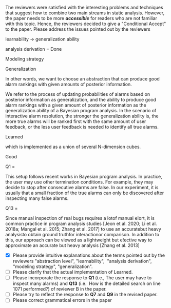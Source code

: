 The reviewers were satisfied with the interesting problems and techniques that suggest how to combine two main streams in static analysis. However, the paper needs to be more _**accessible**_ for readers who are not familiar with this topic. Hence, the reviewers decided to give a "Conditional Accept" to the paper. Please address the issues pointed out by the reviewers


learnability -> generalization ability

analysis derivation = Done

Modeling strategy  



Generalization

In other words, we want to choose an abstraction that can produce good alarm rankings with given amounts of posterior information. 

We refer  to the process of updating probabilities  of  alarms  based  on posterior information as generalization,  and  the  ability to  produce  good alarm rankings with a  given  amount  of  posterior  information as the generalization  ability  of a  Bayesian program  analysis. In the scenario  of  interactive  alarm  resolution, the stronger  the  generalization ability  is, the more true alarms will be ranked  first  with the same amount of  user feedback, or the  less user  feedback  is  needed to  identify  all true  alarms. 


Learned

which  is implemented as  a union of several N-dimension cubes. 

Good

Q1 = 

This setup  follows recent  works  in Bayesian program  analysis. In practice, the user may use other termination conditions.  For example,  they may  decide  to  stop  after consecutive alarms are false.  In our experiment,  it  is usually that  a  small fraction  of  the true alarms can  only be discovered  after inspecting many  false alarms.



Q13 = 

Since manual  inspection  of  real bugs requires  a lotof manual e!ort,  it is  common practice  in program analysis studies  [Jeon et al. 2020; Li et al. 2018a; Mangal et al. 2015; Zhang et al. 2017]  to use  an accuratebut heavy analysisto obtain  ground  truthfor  interactionor comparison.  In addition to  this, our  approach can be  viewed as  a  lightweight  but e!ective  way  to approximate an accurate but  heavy analysis  [Zhang et al. 2013] 

- [x] Please provide intuitive explanations about the terms pointed out by the reviewers  "abstraction level", "learnability",  "analysis derivation", "modeling strategy", "generalization".
- [ ]  Please clarify that the actual implementation of Learned.
- [ ]  Please incorporate the response to **Q1** (i.e., The user may have to inspect many alarms) and **Q13** (i.e.  How is the detailed search on line 1071 performed?) of reviewer B in the paper.
- [ ]  Please try to reflect the response to **Q7** and **Q9** in the revised paper.
- [ ]  Please correct grammatical errors in the paper
